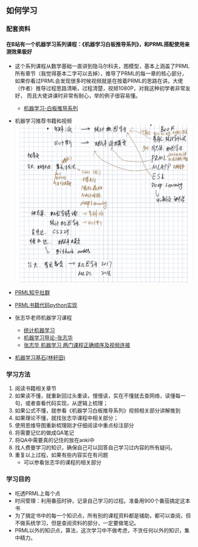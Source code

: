 
## 如何学习

### 配套资料

#### 在B站有一个机器学习系列课程：《机器学习白板推导系列》，和PRML搭配使用亲测效果极好

* 这个系列课程从数学基础一直讲到隐马尔科夫，图模型，基本上涵盖了PRML所有章节（我觉得基本二字可以去掉），推导了PRML的每一章的核心部分，
  如果你看过PRML会发现很多时候视频就是在按着PRML的思路在讲。大佬（作者）推导过程思路清晰，过程清楚，视频1080P，对我这种初学者非常友好，
  而且大佬讲课时非常有耐心，举的例子很容易懂。
  * [机器学习-白板推导系列](https://github.com/shuhuai007/Machine-Learning-Session)
* 机器学习推荐书籍和视频
    ![推荐书籍](readme/机器学习-推荐书籍.jpg)
* [PRML知乎社群](https://www.zhihu.com/topic/19674470/top-answers)
* [PRML书籍代码python实现](https://github.com/ctgk/PRML)


* 张志华老师机器学习课程
    * [统计机器学习](https://www.bilibili.com/video/av9036658/?p=16)
    * [机器学习导论-张志华](https://www.bilibili.com/video/av24365196/?p=4)
    * [张志华 机器学习 两门课程正确顺序及视频连接](https://blog.csdn.net/yuanmengxinglong/article/details/61203441)
* [机器学习基石(林轩田)](https://www.bilibili.com/video/av30874988/)




### 学习方法

1. 阅读书籍相关章节
2. 如果读不懂，就重新回过头重读，慢慢读，实在不懂就去查网络，读懂每一句，或者查看代码实现，从逻辑上梳理；
3. 如果公式不懂，就参看《机器学习白板推导系列》视频相关部分讲解推到
4. 如果理论不懂，就找张志华课程中相关部分；
5. 使用思维导图重新梳理刚才仔细阅读中重点标注部分
6. 将需要记忆的做成QA笔记
7. 将QA中需要真的记住的放在anki中
8. 找人费曼学习的知识，确保自己可以回答自己学习过内容的所有疑问。
9. 重复以上过程，如果有些内容实在有问题
   * 可以参看张志华的课程的相关部分



### 学习目的

* 吃透PRML上每个点
* 时间管理：利用番茄时钟，记录自己学习的过程。准备用900个番茄搞定这本书
* 为了搞定书中的每一个知识点，所有别的课程资料都是辅助，都可以查阅，但不做系统学习，但是查阅资料的部分，一定要做笔记。
* PRML以外的知识点，算法，这次学习中不做考虑，不贪任何以外的知识，集中精力。

